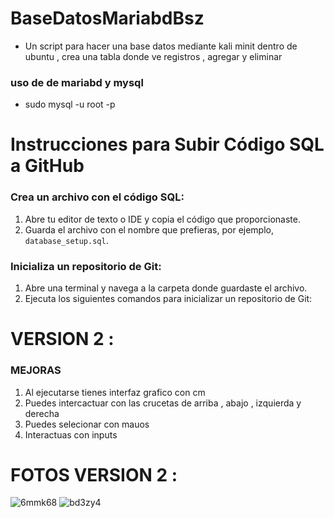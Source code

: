 # BaseDatosMariabdBsz
- Un script para hacer una base datos mediante kali minit dentro de ubuntu , crea una tabla donde ve registros , agregar y eliminar 
### uso de de mariabd y mysql
- sudo mysql -u root -p

# Instrucciones para Subir Código SQL a GitHub

### Crea un archivo con el código SQL:

1. Abre tu editor de texto o IDE y copia el código que proporcionaste.
2. Guarda el archivo con el nombre que prefieras, por ejemplo, `database_setup.sql`.

### Inicializa un repositorio de Git:

1. Abre una terminal y navega a la carpeta donde guardaste el archivo.
2. Ejecuta los siguientes comandos para inicializar un repositorio de Git:

# VERSION 2 :
### MEJORAS
1. Al ejecutarse tienes interfaz grafico con cm
2. Puedes intercactuar con las crucetas de arriba , abajo , izquierda y derecha
3. Puedes selecionar con mauos
4. Interactuas con inputs
# FOTOS VERSION 2 :
![6mmk68](https://github.com/user-attachments/assets/3842b2fe-56cf-4f9d-8f59-339ff7154c18)
![bd3zy4](https://github.com/user-attachments/assets/a3ed231e-2155-4e0c-a48a-3aa3b13782b3)


